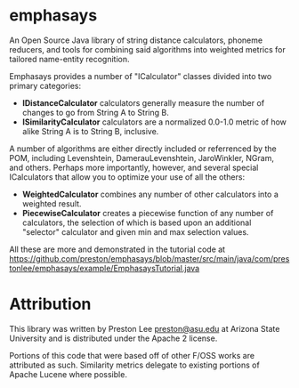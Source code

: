 emphasays
=========

An Open Source Java library of string distance calculators, phoneme reducers, and tools for combining said algorithms into weighted metrics for tailored name-entity recognition.

Emphasays provides a number of "ICalculator" classes divided into two primary categories:

- **IDistanceCalculator** calculators generally measure the number of changes to go from String A to String B. 
- **ISimilarityCalculator** calculators are a normalized 0.0-1.0 metric of how alike String A is to String B, inclusive.

A number of algorithms are either directly included or referrenced by the POM, including Levenshtein, DamerauLevenshtein, JaroWinkler, NGram, and others. Perhaps more importantly, however, and several special ICalculators that allow you to optimize your use of all the others:

- **WeightedCalculator** combines any number of other calculators into a weighted result. 
- **PiecewiseCalculator** creates a piecewise function of any number of calculators, the selection of which is based upon an additional "selector" calculator and given min and max selection values.

All these are more and demonstrated in the tutorial code at https://github.com/preston/emphasays/blob/master/src/main/java/com/prestonlee/emphasays/example/EmphasaysTutorial.java


Attribution
========

This library was written by Preston Lee <preston@asu.edu> at Arizona State University and is distributed under the Apache 2 license.

Portions of this code that were based off of other F/OSS works are attributed as such. Similarity metrics delegate to existing portions of Apache Lucene where possible.

